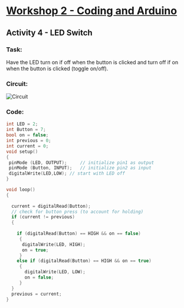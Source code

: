 # [Workshop 2 - Coding and Arduino](https://bmesbuildteamucla.github.io/workshops/workshop-2--coding-and-arduino)

## Activity 4 - LED Switch

### Task:
Have the LED turn on if off when the button is clicked and turn off if on when the button is clicked (toggle on/off).

### Circuit:
![Circuit](https://bmesbuildteamucla.github.io/workshops/workshop-2--coding-and-arduino/activity-4--LED-switch/W2A4_Circuit%20(2).png)

### Code:
```c++
int LED = 2; 
int Button = 7; 
bool on = false;
int previous = 0;
int current = 0;
void setup() 
{  
 pinMode (LED, OUTPUT); 	// initialize pin1 as output
 pinMode (Button, INPUT); 	// initialize pin2 as input
 digitalWrite(LED,LOW);	// start with LED off
}

void loop() 
{
  
  current = digitalRead(Button);
  // check for button press (to account for holding)
  if (current != previous)				
  {
  	
    if (digitalRead(Button) == HIGH && on == false)
  	 {
  	  digitalWrite(LED, HIGH);
  	  on = true;
 	 }
 	else if (digitalRead(Button) == HIGH && on == true) 
 	 {
 	   digitalWrite(LED, LOW);
 	   on = false;
 	 }
  }
  previous = current;
}
```
